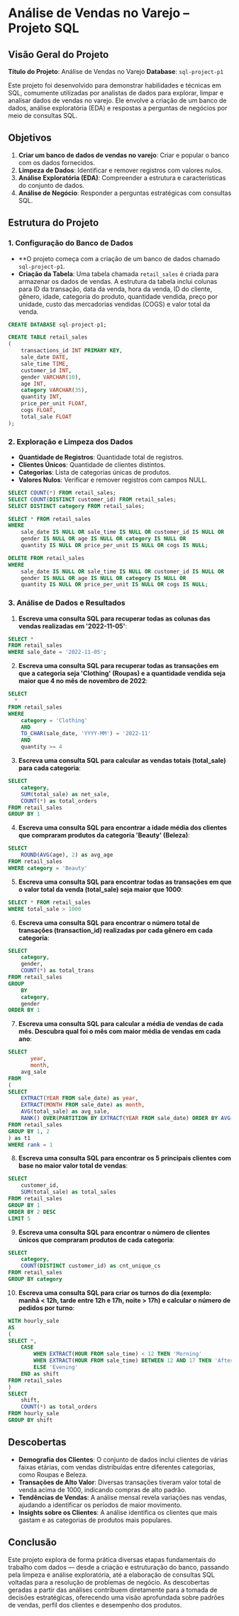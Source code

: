 # Análise de Vendas no Varejo – Projeto SQL

## Visão Geral do Projeto

**Título do Projeto**: Análise de Vendas no Varejo
**Database**: `sql-project-p1`

Este projeto foi desenvolvido para demonstrar habilidades e técnicas em SQL, comumente utilizadas por analistas de dados para explorar, limpar e analisar dados de vendas no varejo. Ele envolve a criação de um banco de dados, análise exploratória (EDA) e respostas a perguntas de negócios por meio de consultas SQL.

## Objetivos

1. **Criar um banco de dados de vendas no varejo**: Criar e popular o banco com os dados fornecidos.
2. **Limpeza de Dados**: Identificar e remover registros com valores nulos.
3. **Análise Exploratória (EDA)**: Compreender a estrutura e características do conjunto de dados.
4. **Análise de Negócio**: Responder a perguntas estratégicas com consultas SQL.

## Estrutura do Projeto

### 1. Configuração do Banco de Dados

- **O projeto começa com a criação de um banco de dados chamado `sql-project-p1`.
- **Criação da Tabela**: Uma tabela chamada `retail_sales` é criada para armazenar os dados de vendas. A estrutura da tabela inclui colunas para ID da transação, data da venda, hora da venda, ID do cliente, gênero, idade, categoria do produto, quantidade vendida, preço por unidade, custo das mercadorias vendidas (COGS) e valor total da venda.


```sql
CREATE DATABASE sql-project-p1;

CREATE TABLE retail_sales
(
    transactions_id INT PRIMARY KEY,
    sale_date DATE,	
    sale_time TIME,
    customer_id INT,	
    gender VARCHAR(10),
    age INT,
    category VARCHAR(35),
    quantity INT,
    price_per_unit FLOAT,	
    cogs FLOAT,
    total_sale FLOAT
);
```

### 2. Exploração e Limpeza dos Dados

- **Quantidade de Registros**: Quantidade total de registros.
- **Clientes Únicos**: Quantidade de clientes distintos.
- **Categorias**: Lista de categorias únicas de produtos.
- **Valores Nulos**: Verificar e remover registros com campos NULL.

```sql
SELECT COUNT(*) FROM retail_sales;
SELECT COUNT(DISTINCT customer_id) FROM retail_sales;
SELECT DISTINCT category FROM retail_sales;

SELECT * FROM retail_sales
WHERE 
    sale_date IS NULL OR sale_time IS NULL OR customer_id IS NULL OR 
    gender IS NULL OR age IS NULL OR category IS NULL OR 
    quantity IS NULL OR price_per_unit IS NULL OR cogs IS NULL;

DELETE FROM retail_sales
WHERE 
    sale_date IS NULL OR sale_time IS NULL OR customer_id IS NULL OR 
    gender IS NULL OR age IS NULL OR category IS NULL OR 
    quantity IS NULL OR price_per_unit IS NULL OR cogs IS NULL;
```

### 3. Análise de Dados e Resultados

1. **Escreva uma consulta SQL para recuperar todas as colunas das vendas realizadas em '2022-11-05'**:
```sql
SELECT *
FROM retail_sales
WHERE sale_date = '2022-11-05';
```

2. **Escreva uma consulta SQL para recuperar todas as transações em que a categoria seja 'Clothing' (Roupas) e a quantidade vendida seja maior que 4 no mês de novembro de 2022**:
```sql
SELECT 
  *
FROM retail_sales
WHERE 
    category = 'Clothing'
    AND 
    TO_CHAR(sale_date, 'YYYY-MM') = '2022-11'
    AND
    quantity >= 4
```

3. **Escreva uma consulta SQL para calcular as vendas totais (total_sale) para cada categoria**:
```sql
SELECT 
    category,
    SUM(total_sale) as net_sale,
    COUNT(*) as total_orders
FROM retail_sales
GROUP BY 1
```

4. **Escreva uma consulta SQL para encontrar a idade média dos clientes que compraram produtos da categoria 'Beauty' (Beleza)**:
```sql
SELECT
    ROUND(AVG(age), 2) as avg_age
FROM retail_sales
WHERE category = 'Beauty'
```

5. **Escreva uma consulta SQL para encontrar todas as transações em que o valor total da venda (total_sale) seja maior que 1000**:
```sql
SELECT * FROM retail_sales
WHERE total_sale > 1000
```

6. **Escreva uma consulta SQL para encontrar o número total de transações (transaction_id) realizadas por cada gênero em cada categoria**:
```sql
SELECT 
    category,
    gender,
    COUNT(*) as total_trans
FROM retail_sales
GROUP 
    BY 
    category,
    gender
ORDER BY 1
```

7. **Escreva uma consulta SQL para calcular a média de vendas de cada mês. Descubra qual foi o mês com maior média de vendas em cada ano**:
```sql
SELECT 
       year,
       month,
    avg_sale
FROM 
(    
SELECT 
    EXTRACT(YEAR FROM sale_date) as year,
    EXTRACT(MONTH FROM sale_date) as month,
    AVG(total_sale) as avg_sale,
    RANK() OVER(PARTITION BY EXTRACT(YEAR FROM sale_date) ORDER BY AVG(total_sale) DESC) as rank
FROM retail_sales
GROUP BY 1, 2
) as t1
WHERE rank = 1
```

8. **Escreva uma consulta SQL para encontrar os 5 principais clientes com base no maior valor total de vendas**:
```sql
SELECT 
    customer_id,
    SUM(total_sale) as total_sales
FROM retail_sales
GROUP BY 1
ORDER BY 2 DESC
LIMIT 5
```

9. **Escreva uma consulta SQL para encontrar o número de clientes únicos que compraram produtos de cada categoria**:
```sql
SELECT 
    category,    
    COUNT(DISTINCT customer_id) as cnt_unique_cs
FROM retail_sales
GROUP BY category
```

10. **Escreva uma consulta SQL para criar os turnos do dia (exemplo: manhã < 12h, tarde entre 12h e 17h, noite > 17h) e calcular o número de pedidos por turno**:
```sql
WITH hourly_sale
AS
(
SELECT *,
    CASE
        WHEN EXTRACT(HOUR FROM sale_time) < 12 THEN 'Morning'
        WHEN EXTRACT(HOUR FROM sale_time) BETWEEN 12 AND 17 THEN 'Afternoon'
        ELSE 'Evening'
    END as shift
FROM retail_sales
)
SELECT 
    shift,
    COUNT(*) as total_orders    
FROM hourly_sale
GROUP BY shift
```

## Descobertas

- **Demografia dos Clientes**: O conjunto de dados inclui clientes de várias faixas etárias, com vendas distribuídas entre diferentes categorias, como Roupas e Beleza.
- **Transações de Alto Valor**: Diversas transações tiveram valor total de venda acima de 1000, indicando compras de alto padrão.
- **Tendências de Vendas**: A análise mensal revela variações nas vendas, ajudando a identificar os períodos de maior movimento.
- **Insights sobre os Clientes**: A análise identifica os clientes que mais gastam e as categorias de produtos mais populares.

## Conclusão

Este projeto explora de forma prática diversas etapas fundamentais do trabalho com dados — desde a criação e estruturação do banco, passando pela limpeza e análise exploratória, até a elaboração de consultas SQL voltadas para a resolução de problemas de negócio. As descobertas geradas a partir das análises contribuem diretamente para a tomada de decisões estratégicas, oferecendo uma visão aprofundada sobre padrões de vendas, perfil dos clientes e desempenho dos produtos.

